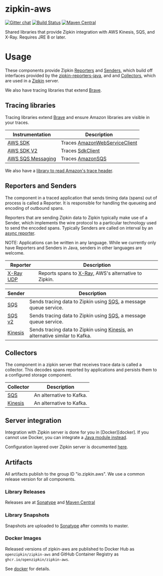 # zipkin-aws

[![Gitter chat](http://img.shields.io/badge/gitter-join%20chat%20%E2%86%92-brightgreen.svg)](https://gitter.im/openzipkin/zipkin)
[![Build Status](https://github.com/openzipkin/zipkin-aws/workflows/test/badge.svg)](https://github.com/openzipkin/zipkin-aws/actions?query=workflow%3Atest)
[![Maven Central](https://img.shields.io/maven-central/v/io.zipkin.aws/zipkin-module-aws.svg)](https://search.maven.org/search?q=g:io.zipkin.aws%20AND%20a:zipkin-module-aws)

Shared libraries that provide Zipkin integration with AWS Kinesis, SQS, 
and X-Ray. Requires JRE 8 or later.

# Usage
These components provide Zipkin 
[Reporters](https://github.com/openzipkin/zipkin-reporter-java/blob/master/core/src/main/java/zipkin2/reporter/Reporter.java) and 
[Senders](https://github.com/openzipkin/zipkin-reporter-java/blob/master/core/src/main/java/zipkin2/reporter/Sender.java),
which build off interfaces provided by the [zipkin-reporters-java](https://github.com/openzipkin/zipkin-reporter-java), and
and [Collectors](https://github.com/openzipkin/zipkin/blob/master/zipkin-collector/core/src/main/java/zipkin2/collector/Collector.java),
which are used in a [Zipkin](https://github.com/openzipkin/zipkin) server.

We also have tracing libraries that extend [Brave](https://github.com/openzipkin/brave).

## Tracing libraries
Tracing libraries extend [Brave](https://github.com/openzipkin/brave) and ensure Amazon libraries
are visible in your traces.

Instrumentation | Description
--- | ---
[AWS SDK](brave/instrumentation-aws-java-sdk-core) | Traces [AmazonWebServiceClient](https://github.com/aws/aws-sdk-java)
[AWS SDK V2](brave/instrumentation-aws-java-sdk-v2-core) | Traces [SdkClient](https://github.com/aws/aws-sdk-java-v2)
[AWS SQS Messaging](brave/instrumentation-aws-java-sdk-sqs) | Traces [AmazonSQS](https://docs.aws.amazon.com/AWSJavaSDK/latest/javadoc/com/amazonaws/services/sqs/AmazonSQS.html)

We also have a [library to read Amazon's trace header](brave/propagation-aws).

## Reporters and Senders
The component in a traced application that sends timing data (spans) out of process is called a
Reporter. It is responsible for handling the queueing and encoding of outbound spans.

Reporters that are sending Zipkin data to Zipkin typically make use of a Sender, which implements
the wire protocol to a particular technology used to send the encoded spans. Typically Senders are
called on interval by an [async reporter](https://github.com/openzipkin/zipkin-reporter-java#asyncreporter).

NOTE: Applications can be written in any language. While we currently only have Reporters and
Senders in Java, senders in other languages  are welcome.

Reporter | Description
--- | ---
[X-Ray UDP](reporter/reporter-xray-udp) | Reports spans to [X-Ray](https://aws.amazon.com/xray/), AWS's alternative to Zipkin.

Sender | Description
--- | ---
[SQS](reporter/sender-sqs) | Sends tracing data to Zipkin using [SQS](https://aws.amazon.com/sqs/), a message queue service.
[SQS v2](reporter/sender-awssdk-sqs) | Sends tracing data to Zipkin using [SQS](https://aws.amazon.com/sqs/), a message queue service.
[Kinesis](reporter/sender-kinesis) | Sends tracing data to Zipkin using [Kinesis](https://aws.amazon.com/kinesis/), an alternative similar to Kafka.

## Collectors
The component in a zipkin server that receives trace data is called a
collector. This decodes spans reported by applications and persists them
to a configured storage component.

Collector | Description
--- | ---
[SQS](collector/kinesis) | An alternative to Kafka.
[Kinesis](collector/kinesis) | An alternative to Kafka.

## Server integration

Integration with Zipkin server is done for you in [Docker][docker]. If you cannot use Docker, you
can integrate a [Java module instead](module).

Configuration layered over Zipkin server is documented [here](module).

## Artifacts
All artifacts publish to the group ID "io.zipkin.aws". We use a common release version for all
components.

### Library Releases
Releases are at [Sonatype](https://oss.sonatype.org/content/repositories/releases) and
[Maven Central](http://search.maven.org/#search%7Cga%7C1%7Cg%3A%22io.zipkin.aws%22)

### Library Snapshots
Snapshots are uploaded to [Sonatype](https://oss.sonatype.org/content/repositories/snapshots) after
commits to master.

### Docker Images
Released versions of zipkin-aws are published to Docker Hub as `openzipkin/zipkin-aws`
and GitHub Container Registry as `ghcr.io/openzipkin/zipkin-aws`.

See [docker](docker) for details.